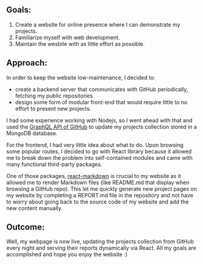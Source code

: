 ## Goals: 
1. Create a website for online presence where I can demonstrate my projects.
2. Familiarize myself with web development.
3. Maintain the wesbite with as little effort as possible.

## Approach:
In order to keep the website low-maintenance, I decided to:

* create a backend server that communicates with GitHub periodically, fetching my public repositories
* design some form of modular front-end that would require little to no effort to present new projects.



I had some experience working with Nodejs, so I went ahead with that and used the [GraphQL API of GitHub](https://developer.github.com/v4/) to update my projects collection stored in a MongoDB database. 

For the frontend, I had very little idea about what to do. Upon browsing some popular routes, I decided to go with React library because it allowed me to break down the problem into self-contained modules and came with many functional third-party packages. 

One of those packages, [react-markdown](https://rexxars.github.io/react-markdown/) is crucial to my website as it allowed me to render Markdown files (like README.md that display when browsing a GitHub repo). This let me quickly generate new project pages on my website by completing a REPORT.md file in the repository and not have to worry about going back to the source code of my website and add the new content manually.

## Outcome:
Well, my webpage is now live, updating the projects collection from GitHub every night and serving their reports dynamically via React. All my goals are accomplished and hope you enjoy the website :)
